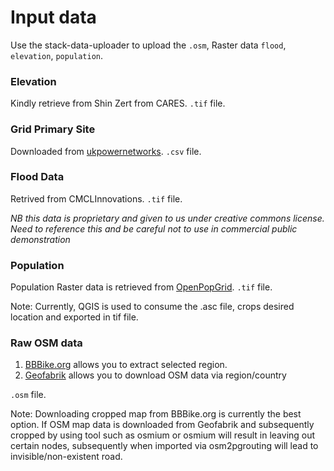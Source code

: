 # Input data
Use the stack-data-uploader to upload the `.osm`, Raster data `flood`, `elevation`, `population`.

### Elevation 
Kindly retrieve from Shin Zert from CARES. `.tif` file.

### Grid Primary Site
Downloaded from [ukpowernetworks](https://ukpowernetworks.opendatasoft.com/explore/dataset/grid-and-primary-sites/information/?disjunctive.sitename&disjunctive.powertransformercount&disjunctive.local_authority&location=14,52.76712,0.42611&basemap=jawg.light). `.csv` file. 

### Flood Data
Retrived from CMCLInnovations. `.tif` file. 

_NB this data is proprietary and given to us under creative commons license. Need to reference this and be careful not to use in commercial public demonstration_

### Population
Population Raster data is retrieved from [OpenPopGrid](http://openpopgrid.geodata.soton.ac.uk/). `.tif` file. 

Note: Currently, QGIS is used to consume the .asc file, crops desired location and exported in tif file. 

### Raw OSM data
1) [BBBike.org](https://extract.bbbike.org/) allows you to extract selected region. 
2) [Geofabrik](https://download.geofabrik.de/) allows you to download OSM data via region/country 

`.osm` file.

Note: 
Downloading cropped map from BBBike.org is currently the best option. If OSM map data is downloaded from Geofabrik and subsequently cropped by using tool such as osmium or osmium will result in leaving out certain nodes, subsequently when imported via osm2pgrouting will lead to invisible/non-existent road.
